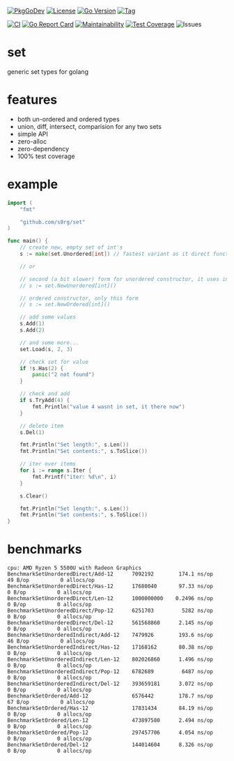 [![PkgGoDev](https://pkg.go.dev/badge/github.com/s0rg/set)](https://pkg.go.dev/github.com/s0rg/set)
[![License](https://img.shields.io/github/license/s0rg/set)](https://github.com/s0rg/set/blob/master/LICENSE)
[![Go Version](https://img.shields.io/github/go-mod/go-version/s0rg/set)](go.mod)
[![Tag](https://img.shields.io/github/v/tag/s0rg/set?sort=semver)](https://github.com/s0rg/set/tags)

[![CI](https://github.com/s0rg/set/workflows/ci/badge.svg)](https://github.com/s0rg/set/actions?query=workflow%3Aci)
[![Go Report Card](https://goreportcard.com/badge/github.com/s0rg/set)](https://goreportcard.com/report/github.com/s0rg/set)
[![Maintainability](https://api.codeclimate.com/v1/badges/aadc34c86aed23a42013/maintainability)](https://codeclimate.com/github/s0rg/set/maintainability)
[![Test Coverage](https://api.codeclimate.com/v1/badges/aadc34c86aed23a42013/test_coverage)](https://codeclimate.com/github/s0rg/set/test_coverage)
![Issues](https://img.shields.io/github/issues/s0rg/set)

# set

generic set types for golang

# features

- both un-ordered and ordered types
- union, diff, intersect, comparision for any two sets
- simple API
- zero-alloc
- zero-dependency
- 100% test coverage

# example

```go
import (
    "fmt"

    "github.com/s0rg/set"
)

func main() {
    // create new, empty set of int's
    s := make(set.Unordered[int]) // fastest variant as it direct functions call

    // or

    // second (a bit slower) form for unordered constructor, it uses indirect calls via interface
    // s := set.NewUnordered[int]()

    // ordered constructor, only this form
    // s := set.NewOrdered[int]()

    // add some values
    s.Add(1)
    s.Add(2)

    // and some more...
    set.Load(s, 2, 3)

    // check set for value
    if !s.Has(2) {
        panic("2 not found")
    }

    // check and add
    if s.TryAdd(4) {
        fmt.Println("value 4 wasnt in set, it there now")
    }

    // delete item
    s.Del(1)

    fmt.Println("Set length:", s.Len())
    fmt.Println("Set contents:", s.ToSlice())

    // iter over items
    for i := range s.Iter {
        fmt.Printf("iter: %d\n", i)
    }

    s.Clear()

    fmt.Println("Set length:", s.Len())
    fmt.Println("Set contents:", s.ToSlice())
}
```

# benchmarks
```
cpu: AMD Ryzen 5 5500U with Radeon Graphics
BenchmarkSetUnorderedDirect/Add-12      7092192        174.1 ns/op      49 B/op          0 allocs/op
BenchmarkSetUnorderedDirect/Has-12      17680040       97.33 ns/op       0 B/op          0 allocs/op
BenchmarkSetUnorderedDirect/Len-12      1000000000    0.2496 ns/op       0 B/op          0 allocs/op
BenchmarkSetUnorderedDirect/Pop-12      6251703         5282 ns/op       0 B/op          0 allocs/op
BenchmarkSetUnorderedDirect/Del-12      561568860      2.145 ns/op       0 B/op          0 allocs/op
BenchmarkSetUnorderedIndirect/Add-12    7479926        193.6 ns/op      46 B/op          0 allocs/op
BenchmarkSetUnorderedIndirect/Has-12    17168162       80.38 ns/op       0 B/op          0 allocs/op
BenchmarkSetUnorderedIndirect/Len-12    802026860      1.496 ns/op       0 B/op          0 allocs/op
BenchmarkSetUnorderedIndirect/Pop-12    6782689         6487 ns/op       0 B/op          0 allocs/op
BenchmarkSetUnorderedIndirect/Del-12    393659181      3.072 ns/op       0 B/op          0 allocs/op
BenchmarkSetOrdered/Add-12              6576442        178.7 ns/op      67 B/op          0 allocs/op
BenchmarkSetOrdered/Has-12              17831434       84.19 ns/op       0 B/op          0 allocs/op
BenchmarkSetOrdered/Len-12              473897580      2.494 ns/op       0 B/op          0 allocs/op
BenchmarkSetOrdered/Pop-12              297457706      4.054 ns/op       0 B/op          0 allocs/op
BenchmarkSetOrdered/Del-12              144014604      8.326 ns/op       0 B/op          0 allocs/op
```
